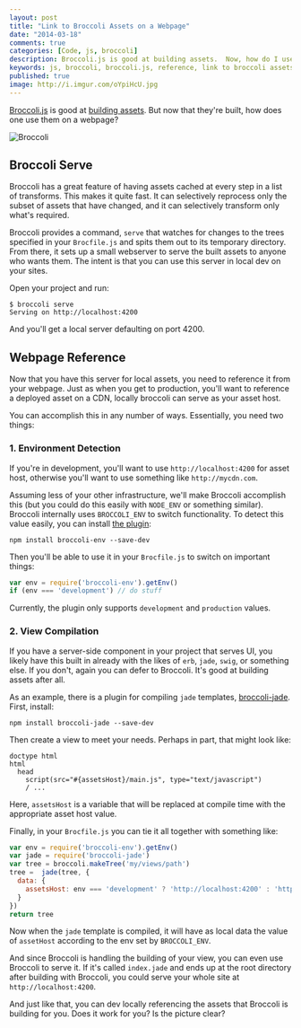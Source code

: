```yaml
---
layout: post
title: "Link to Broccoli Assets on a Webpage"
date: "2014-03-18"
comments: true
categories: [Code, js, broccoli]
description: Broccoli.js is good at building assets.  Now, how do I use them on a webpage?
keywords: js, broccoli, broccoli.js, reference, link to broccoli assets, serve broccoli
published: true
image: http://i.imgur.com/oYpiHcU.jpg
---
```


[Broccoli.js](https://github.com/joliss/broccoli) is good at [building assets](http://www.solitr.com/blog/2014/02/broccoli-first-release/).  But now that they're built, how does one use them on a webpage?

![Broccoli](http://i.imgur.com/oYpiHcU.jpg)

<!--more-->

## Broccoli Serve

Broccoli has a great feature of having assets cached at every step in a list of transforms.  This makes it quite fast.  It can selectively reprocess only the subset of assets that have changed, and it can selectively transform only what's required.

Broccoli provides a command, `serve` that watches for changes to the trees specified in your `Brocfile.js` and spits them out to its temporary directory.  From there, it sets up a small webserver to serve the built assets to anyone who wants them.  The intent is that you can use this server in local dev on your sites.

Open your project and run:

```
$ broccoli serve
Serving on http://localhost:4200
```

And you'll get a local server defaulting on port 4200.

## Webpage Reference

Now that you have this server for local assets, you need to reference it from your webpage.  Just as when you get to production, you'll want to reference a deployed asset on a CDN, locally broccoli can serve as your asset host.

You can accomplish this in any number of ways.  Essentially, you need two things:

### 1. Environment Detection

If you're in development, you'll want to use `http://localhost:4200` for asset host, otherwise you'll want to use something like `http://mycdn.com`.

Assuming less of your other infrastructure, we'll make Broccoli accomplish this (but you could do this easily with `NODE_ENV` or something similar).  Broccoli internally uses `BROCCOLI_ENV` to switch functionality.  To detect this value easily, you can install [the plugin](https://github.com/joliss/broccoli-env):

```
npm install broccoli-env --save-dev
```

Then you'll be able to use it in your `Brocfile.js` to switch on important things:

```javascript
var env = require('broccoli-env').getEnv()
if (env === 'development') // do stuff
```

Currently, the plugin only supports `development` and `production` values.

### 2. View Compilation

If you have a server-side component in your project that serves UI, you likely have this built in already with the likes of `erb`, `jade`, `swig`, or something else.  If you don't, again you can defer to Broccoli.  It's good at building assets after all.

As an example, there is a plugin for compiling `jade` templates, [broccoli-jade](https://github.com/sindresorhus/broccoli-jade).  First, install:

```
npm install broccoli-jade --save-dev
```

Then create a view to meet your needs.  Perhaps in part, that might look like:

```jade
doctype html
html
  head
    script(src="#{assetsHost}/main.js", type="text/javascript")
    / ...
```

Here, `assetsHost` is a variable that will be replaced at compile time with the appropriate asset host value.

Finally, in your `Brocfile.js` you can tie it all together with something like:

```javascript
var env = require('broccoli-env').getEnv()
var jade = require('broccoli-jade')
var tree = broccoli.makeTree('my/views/path')
tree =  jade(tree, {
  data: {
    assetsHost: env === 'development' ? 'http://localhost:4200' : 'http://mycdn.com'
  }
})
return tree
```

Now when the `jade` template is compiled, it will have as local data the value of `assetHost` according to the env set by `BROCCOLI_ENV`.

And since Broccoli is handling the building of your view, you can even use Broccoli to serve it.  If it's called `index.jade` and ends up at the root directory after building with Broccoli, you could serve your whole site at `http://localhost:4200`.

And just like that, you can dev locally referencing the assets that Broccoli is building for you.  Does it work for you?  Is the picture clear?
